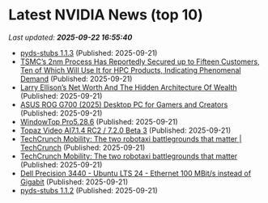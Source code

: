 # Latest NVIDIA News (top 10)
_Last updated: **2025-09-22 16:55:40**_

- [pyds-stubs 1.1.3](https://pypi.org/project/pyds-stubs/1.1.3/) (Published: 2025-09-21)
- [TSMC’s 2nm Process Has Reportedly Secured up to Fifteen Customers, Ten of Which Will Use It for HPC Products, Indicating Phenomenal Demand](https://wccftech.com/tsmc-2nm-process-has-reportedly-secured-up-to-fifteen-customers/) (Published: 2025-09-21)
- [Larry Ellison’s Net Worth And The Hidden Architecture Of Wealth](https://www.forbes.com/sites/francoisbotha/2025/09/21/larry-ellisons-net-worth-and-the-hidden-architecture-of-wealth/) (Published: 2025-09-21)
- [ASUS ROG G700 (2025) Desktop PC for Gamers and Creators](https://thegadgetflow.com/?p=701491) (Published: 2025-09-21)
- [WindowTop Pro5.28.6](https://post.rlsbb.to/windowtop-pro5-28-6/) (Published: 2025-09-21)
- [Topaz Video AI7.1.4 RC2 / 7.2.0 Beta 3](https://post.rlsbb.to/topaz-video-ai7-1-4-rc2-7-2-0-beta-3/) (Published: 2025-09-21)
- [TechCrunch Mobility: The two robotaxi battlegrounds that matter | TechCrunch](https://techcrunch.com/2025/09/21/techcrunch-mobility-the-two-robotaxi-battlegrounds-that-matter/) (Published: 2025-09-21)
- [TechCrunch Mobility: The two robotaxi battlegrounds that matter](https://finance.yahoo.com/news/techcrunch-mobility-two-robotaxi-battlegrounds-160100921.html) (Published: 2025-09-21)
- [Dell Precision 3440 - Ubuntu LTS 24 - Ethernet 100 MBit/s instead of Gigabit](https://askubuntu.com/questions/1556380/dell-precision-3440-ubuntu-lts-24-ethernet-100-mbit-s-instead-of-gigabit) (Published: 2025-09-21)
- [pyds-stubs 1.1.2](https://pypi.org/project/pyds-stubs/1.1.2/) (Published: 2025-09-21)
